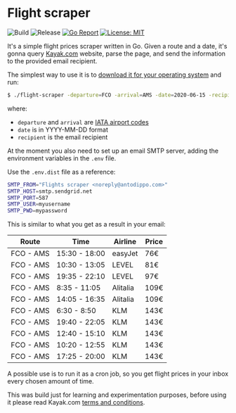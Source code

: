 # Flight scraper

![Build](https://github.com/antodippo/flight-scraper/workflows/Build/badge.svg?branch=master)
![Release](https://github.com/antodippo/flight-scraper/workflows/Release/badge.svg)
[![Go Report](https://goreportcard.com/badge/github.com/antodippo/flight-scraper)](https://goreportcard.com/report/github.com/antodippo/flight-scraper)
[![License: MIT](https://img.shields.io/badge/License-MIT-yellow.svg)](https://opensource.org/licenses/MIT)

It's a simple flight prices scraper written in Go. Given a route and a date, it's gonna query [Kayak.com](https://www.kayak.com) website, parse the page, and send the information to the provided email recipient.

The simplest way to use it is to [download it for your operating system](https://github.com/antodippo/flight-scraper/releases/latest) and run:

```bash
$ ./flight-scraper -departure=FCO -arrival=AMS -date=2020-06-15 -recipient=alice@test.com,bob@test.com
```

where: 

- `departure` and `arrival` are [IATA airport codes](https://en.wikipedia.org/wiki/IATA_airport_code)
- `date` is in YYYY-MM-DD format
- `recipient` is the email recipient

At the moment you also need to set up an email SMTP server, adding the environment variables in the `.env` file. 

Use the `.env.dist` file as a reference:

```bash
SMTP_FROM="Flights scraper <noreply@antodippo.com>"
SMTP_HOST=smtp.sendgrid.net
SMTP_PORT=587
SMTP_USER=myusername
SMTP_PWD=mypassword
```

This is similar to what you get as a result in your email:

| Route     | Time          | Airline  | Price |
| --------- | ------------- | -------- | ----- |
| FCO - AMS | 15:30 - 18:00 | easyJet  | 76€   |
| FCO - AMS | 10:30 - 13:05 | LEVEL    | 81€   |
| FCO - AMS | 19:35 - 22:10 | LEVEL    | 97€   |
| FCO - AMS | 8:35 - 11:05  | Alitalia | 109€  |
| FCO - AMS | 14:05 - 16:35 | Alitalia | 109€  |
| FCO - AMS | 6:30 - 8:50   | KLM      | 143€  |
| FCO - AMS | 19:40 - 22:05 | KLM      | 143€  |
| FCO - AMS | 12:40 - 15:10 | KLM      | 143€  |
| FCO - AMS | 10:20 - 12:55 | KLM      | 143€  |
| FCO - AMS | 17:25 - 20:00 | KLM      | 143€  |

A possible use is to run it as a cron job, so you get flight prices in your inbox every chosen amount of time.

This was build just for learning and experimentation purposes, before using it please read Kayak.com [terms and conditions](https://www.kayak.com/terms-of-use).